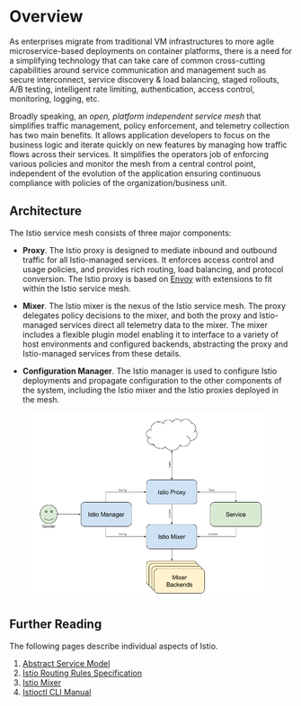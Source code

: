 # Overview

As enterprises migrate from traditional VM infrastructures to more agile
microservice-based deployments on container platforms, there is a need for
a simplifying technology that can take care of common cross-cutting
capabilities around service communication and management such as secure
interconnect, service discovery & load balancing, staged rollouts, A/B
testing, intelligent rate limiting, authentication, access control,
monitoring, logging, etc.

Broadly speaking, an _open, platform independent service mesh_ that
simplifies traffic management, policy enforcement, and telemetry collection
has two main benefits. It allows application developers to focus on the
business logic and iterate quickly on new features by managing how traffic
flows across their services. It simplifies the operators job of enforcing
various policies and monitor the mesh from a central control point,
independent of the evolution of the application ensuring continuous
compliance with policies of the organization/business unit.

## Architecture

The Istio service mesh consists of three major components:

- **Proxy**. The Istio proxy is designed to mediate inbound and outbound traffic for all Istio-managed services. It enforces
access control and usage policies, and provides rich routing, load balancing, and protocol conversion. The Istio proxy is based on 
[Envoy](https://lyft.github.io/envoy/) with extensions to fit within the Istio service mesh.

- **Mixer**. The Istio mixer is the nexus of the Istio service mesh. The proxy delegates policy decisions to the mixer, and both the
proxy and Istio-managed services direct all telemetry data to the mixer. The mixer includes a flexible plugin model enabling it
to interface to a variety of host environments and configured backends, abstracting the proxy and Istio-managed services
from these details.

- **Configuration Manager**. The Istio manager is used to configure Istio deployments and propagate configuration to 
the other components of the system, including the Istio mixer and the Istio 
proxies deployed in the mesh.

<figure id="fig-arch" class="center">
<img src="../images/arch.png" alt="The overall architecture of an Istio-based service.">
</figure>

## Further Reading

The following pages describe individual aspects of Istio.

1. [Abstract Service Model](model.md)
2. [Istio Routing Rules Specification](rules-dsl.md)
3. [Istio Mixer](mixer.md)
4. [Istioctl CLI Manual](istioctl.md)
